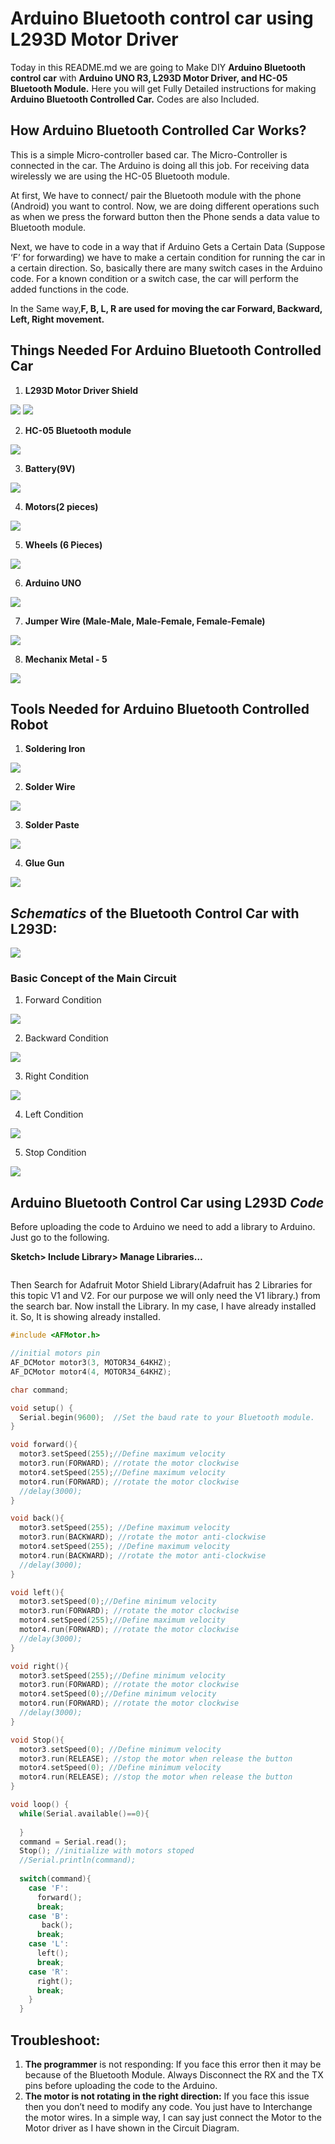 # **Arduino Bluetooth control car using L293D Motor Driver**
Today in this README.md we are going to Make DIY **Arduino Bluetooth control car** with **Arduino UNO R3, L293D Motor Driver, and HC-05 Bluetooth Module.** Here you will get Fully Detailed instructions for making **Arduino Bluetooth Controlled Car.** Codes are also Included.

## **How Arduino Bluetooth Controlled Car Works?**
This is a simple Micro-controller based car. The Micro-Controller is connected in the car. The Arduino is doing all this job. For receiving data wirelessly we are using the HC-05 Bluetooth module.

At first, We have to connect/ pair the Bluetooth module with the phone (Android) you want to control. Now, we are doing different operations such as when we press the forward button then the Phone sends a data value to Bluetooth module.

Next, we have to code in a way that if Arduino Gets a Certain Data (Suppose ‘F’ for forwarding) we have to make a certain condition for running the car in a certain direction. So, basically there are many switch cases in the Arduino code. For a known condition or a switch case, the car will perform the added functions in the code.

In the Same way,**F, B, L, R are used for moving the car Forward, Backward, Left, Right movement.**

## **Things Needed For Arduino Bluetooth Controlled Car**
1. **L293D Motor Driver Shield**

<img src = "https://github.com/DhruvJain666/Arduino-Bluetooth-control-car/blob/main/assets/Images/L293D%20Motor%20Driver%20Shield.jpeg" >

<img src = "https://github.com/DhruvJain666/Arduino-Bluetooth-control-car/blob/main/assets/Images/motor-shield-pinout.png" >

2. **HC-05 Bluetooth module**

<img src = "https://raw.githubusercontent.com/DhruvJain666/Arduino-Bluetooth-control-car/main/assets/Images/HC-05%20Bluetooth%20module.webp" >

3. **Battery(9V)**

<img src = "https://github.com/DhruvJain666/Arduino-Bluetooth-control-car/blob/main/assets/Images/Battery(9V).jpg" >

4. **Motors(2 pieces)**

<img src = "https://github.com/DhruvJain666/Arduino-Bluetooth-control-car/blob/main/assets/Images/Motors.jpeg" >

5. **Wheels (6 Pieces)**

<img src = "https://github.com/DhruvJain666/Arduino-Bluetooth-control-car/blob/main/assets/Images/Wheel.jpg" >

6. **Arduino UNO**

<img src = "https://github.com/DhruvJain666/Arduino-Bluetooth-control-car/blob/main/assets/Images/Arduino%20UNO.jpg" >

7. **Jumper Wire (Male-Male, Male-Female, Female-Female)**

<img src = "https://raw.githubusercontent.com/DhruvJain666/Arduino-Bluetooth-control-car/main/assets/Images/Jumper%20Wire.webp" >

8. **Mechanix Metal - 5**

<img src = "https://github.com/DhruvJain666/Arduino-Bluetooth-control-car/blob/main/assets/Images/MECHANICS%205.jpg" >


## **Tools Needed for Arduino Bluetooth Controlled Robot**
1. **Soldering Iron**

<img src = "https://github.com/DhruvJain666/Arduino-Bluetooth-control-car/blob/main/assets/Images/Soldering%20Iron.png" >

2. **Solder Wire**

<img src = "https://github.com/DhruvJain666/Arduino-Bluetooth-control-car/blob/main/assets/Images/Solder%20Wire.jpg" >

3. **Solder Paste**

<img src = "https://github.com/DhruvJain666/Arduino-Bluetooth-control-car/blob/main/assets/Images/Solder%20Paste.jpg" >

4. **Glue Gun**

<img src = "https://github.com/DhruvJain666/Arduino-Bluetooth-control-car/blob/main/assets/Images/Glue%20Gun.jpg" >


## ***Schematics* of the Bluetooth Control Car with L293D:**

<img src = "https://github.com/DhruvJain666/Arduino-Bluetooth-control-car/blob/main/assets/Images/Arduino-Bluetooth-control-car-with-L293D.jpg" >

### **Basic Concept of the Main Circuit**
1. Forward Condition

<img src = "https://github.com/DhruvJain666/Arduino-Bluetooth-control-car/blob/main/assets/Images/Forward%20Condition.png" >

2. Backward Condition

<img src = "https://github.com/DhruvJain666/Arduino-Bluetooth-control-car/blob/main/assets/Images/Backward%20Condition.png" >

3. Right Condition

<img src = "https://github.com/DhruvJain666/Arduino-Bluetooth-control-car/blob/main/assets/Images/Right%20Condition.png" >

4. Left Condition

<img src = "https://github.com/DhruvJain666/Arduino-Bluetooth-control-car/blob/main/assets/Images/Left%20Condition.png" >

5. Stop Condition

<img src = "https://github.com/DhruvJain666/Arduino-Bluetooth-control-car/blob/main/assets/Images/Stop%20Condition.png" >

## **Arduino Bluetooth Control Car using L293D *Code***
Before uploading the code to Arduino we need to add a library to Arduino. Just go to the following.

**Sketch> Include Library> Manage Libraries…**

<img src = "" >

Then Search for Adafruit Motor Shield Library(Adafruit has 2 Libraries for this topic V1 and V2. For our purpose we will only need the V1 library.) from the search bar. Now install the Library. In my case, I have already installed it. So, It is showing already installed.

```c
#include <AFMotor.h>

//initial motors pin
AF_DCMotor motor3(3, MOTOR34_64KHZ);
AF_DCMotor motor4(4, MOTOR34_64KHZ);

char command;

void setup() {
  Serial.begin(9600);  //Set the baud rate to your Bluetooth module.
}

void forward(){
  motor3.setSpeed(255);//Define maximum velocity
  motor3.run(FORWARD); //rotate the motor clockwise
  motor4.setSpeed(255);//Define maximum velocity
  motor4.run(FORWARD); //rotate the motor clockwise
  //delay(3000);
}

void back(){
  motor3.setSpeed(255); //Define maximum velocity
  motor3.run(BACKWARD); //rotate the motor anti-clockwise
  motor4.setSpeed(255); //Define maximum velocity
  motor4.run(BACKWARD); //rotate the motor anti-clockwise
  //delay(3000);
}

void left(){
  motor3.setSpeed(0);//Define minimum velocity
  motor3.run(FORWARD); //rotate the motor clockwise
  motor4.setSpeed(255);//Define maximum velocity
  motor4.run(FORWARD); //rotate the motor clockwise
  //delay(3000);
}

void right(){
  motor3.setSpeed(255);//Define minimum velocity
  motor3.run(FORWARD); //rotate the motor clockwise
  motor4.setSpeed(0);//Define minimum velocity
  motor4.run(FORWARD); //rotate the motor clockwise
  //delay(3000);
}

void Stop(){
  motor3.setSpeed(0); //Define minimum velocity
  motor3.run(RELEASE); //stop the motor when release the button
  motor4.setSpeed(0); //Define minimum velocity
  motor4.run(RELEASE); //stop the motor when release the button
}

void loop() {
  while(Serial.available()==0){
    
  }
  command = Serial.read();
  Stop(); //initialize with motors stoped
  //Serial.println(command);
  
  switch(command){
    case 'F':
      forward();
      break;
    case 'B':
       back();
      break;
    case 'L':
      left();
      break;
    case 'R':
      right();
      break;
    }
  }
  ```
  ## **Troubleshoot:**
1. **The programmer** is not responding: If you face this error then it may be because of the Bluetooth Module. Always Disconnect the RX and the TX pins before uploading the code to the Arduino.
2. **The motor is not rotating in the right direction:** If you face this issue then you don’t need to modify any code. You just have to Interchange the motor wires. In a simple way, I can say just connect the Motor to the Motor driver as I have shown in the Circuit Diagram.

